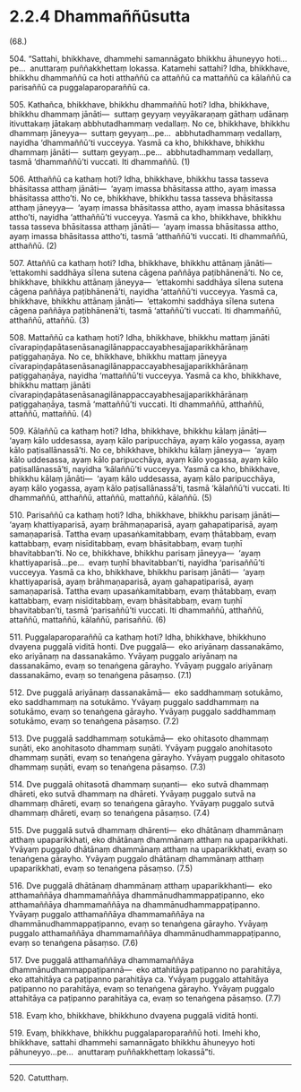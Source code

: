 # 2.2.4 Dhammaññūsutta

(68.)

504\. “Sattahi, bhikkhave, dhammehi samannāgato bhikkhu āhuneyyo hoti…pe…  anuttaraṃ puññakkhettaṃ lokassa. Katamehi sattahi? Idha, bhikkhave, bhikkhu dhammaññū ca hoti atthaññū ca attaññū ca mattaññū ca kālaññū ca parisaññū ca puggalaparoparaññū ca.

505\. Kathañca, bhikkhave, bhikkhu dhammaññū hoti? Idha, bhikkhave, bhikkhu dhammaṃ jānāti—  suttaṃ geyyaṃ veyyākaraṇaṃ gāthaṃ udānaṃ itivuttakaṃ jātakaṃ abbhutadhammaṃ vedallaṃ. No ce, bhikkhave, bhikkhu dhammaṃ jāneyya—  suttaṃ geyyaṃ…pe…  abbhutadhammaṃ vedallaṃ, nayidha ‘dhammaññū’ti vucceyya. Yasmā ca kho, bhikkhave, bhikkhu dhammaṃ jānāti—  suttaṃ geyyaṃ…pe…  abbhutadhammaṃ vedallaṃ, tasmā ‘dhammaññū’ti vuccati. Iti dhammaññū. (1)

506\. Atthaññū ca kathaṃ hoti? Idha, bhikkhave, bhikkhu tassa tasseva bhāsitassa atthaṃ jānāti—  ‘ayaṃ imassa bhāsitassa attho, ayaṃ imassa bhāsitassa attho’ti. No ce, bhikkhave, bhikkhu tassa tasseva bhāsitassa atthaṃ jāneyya—  ‘ayaṃ imassa bhāsitassa attho, ayaṃ imassa bhāsitassa attho’ti, nayidha ‘atthaññū’ti vucceyya. Yasmā ca kho, bhikkhave, bhikkhu tassa tasseva bhāsitassa atthaṃ jānāti—  ‘ayaṃ imassa bhāsitassa attho, ayaṃ imassa bhāsitassa attho’ti, tasmā ‘atthaññū’ti vuccati. Iti dhammaññū, atthaññū. (2)

507\. Attaññū ca kathaṃ hoti? Idha, bhikkhave, bhikkhu attānaṃ jānāti—  ‘ettakomhi saddhāya sīlena sutena cāgena paññāya paṭibhānenā’ti. No ce, bhikkhave, bhikkhu attānaṃ jāneyya—  ‘ettakomhi saddhāya sīlena sutena cāgena paññāya paṭibhānenā’ti, nayidha ‘attaññū’ti vucceyya. Yasmā ca, bhikkhave, bhikkhu attānaṃ jānāti—  ‘ettakomhi saddhāya sīlena sutena cāgena paññāya paṭibhānenā’ti, tasmā ‘attaññū’ti vuccati. Iti dhammaññū, atthaññū, attaññū. (3)

508\. Mattaññū ca kathaṃ hoti? Idha, bhikkhave, bhikkhu mattaṃ jānāti cīvarapiṇḍapātasenāsanagilānappaccayabhesajjaparikkhārānaṃ paṭiggahaṇāya. No ce, bhikkhave, bhikkhu mattaṃ jāneyya cīvarapiṇḍapātasenāsanagilānappaccayabhesajjaparikkhārānaṃ paṭiggahaṇāya, nayidha ‘mattaññū’ti vucceyya. Yasmā ca kho, bhikkhave, bhikkhu mattaṃ jānāti cīvarapiṇḍapātasenāsanagilānappaccayabhesajjaparikkhārānaṃ paṭiggahaṇāya, tasmā ‘mattaññū’ti vuccati. Iti dhammaññū, atthaññū, attaññū, mattaññū. (4)

509\. Kālaññū ca kathaṃ hoti? Idha, bhikkhave, bhikkhu kālaṃ jānāti—  ‘ayaṃ kālo uddesassa, ayaṃ kālo paripucchāya, ayaṃ kālo yogassa, ayaṃ kālo paṭisallānassā’ti. No ce, bhikkhave, bhikkhu kālaṃ jāneyya—  ‘ayaṃ kālo uddesassa, ayaṃ kālo paripucchāya, ayaṃ kālo yogassa, ayaṃ kālo paṭisallānassā’ti, nayidha ‘kālaññū’ti vucceyya. Yasmā ca kho, bhikkhave, bhikkhu kālaṃ jānāti—  ‘ayaṃ kālo uddesassa, ayaṃ kālo paripucchāya, ayaṃ kālo yogassa, ayaṃ kālo paṭisallānassā’ti, tasmā ‘kālaññū’ti vuccati. Iti dhammaññū, atthaññū, attaññū, mattaññū, kālaññū. (5)

510\. Parisaññū ca kathaṃ hoti? Idha, bhikkhave, bhikkhu parisaṃ jānāti—  ‘ayaṃ khattiyaparisā, ayaṃ brāhmaṇaparisā, ayaṃ gahapatiparisā, ayaṃ samaṇaparisā. Tattha evaṃ upasaṅkamitabbaṃ, evaṃ ṭhātabbaṃ, evaṃ kattabbaṃ, evaṃ nisīditabbaṃ, evaṃ bhāsitabbaṃ, evaṃ tuṇhī bhavitabban’ti. No ce, bhikkhave, bhikkhu parisaṃ jāneyya—  ‘ayaṃ khattiyaparisā…pe…  evaṃ tuṇhī bhavitabban’ti, nayidha ‘parisaññū’ti vucceyya. Yasmā ca kho, bhikkhave, bhikkhu parisaṃ jānāti—  ‘ayaṃ khattiyaparisā, ayaṃ brāhmaṇaparisā, ayaṃ gahapatiparisā, ayaṃ samaṇaparisā. Tattha evaṃ upasaṅkamitabbaṃ, evaṃ ṭhātabbaṃ, evaṃ kattabbaṃ, evaṃ nisīditabbaṃ, evaṃ bhāsitabbaṃ, evaṃ tuṇhī bhavitabban’ti, tasmā ‘parisaññū’ti vuccati. Iti dhammaññū, atthaññū, attaññū, mattaññū, kālaññū, parisaññū. (6)

511\. Puggalaparoparaññū ca kathaṃ hoti? Idha, bhikkhave, bhikkhuno dvayena puggalā viditā honti. Dve puggalā—  eko ariyānaṃ dassanakāmo, eko ariyānaṃ na dassanakāmo. Yvāyaṃ puggalo ariyānaṃ na dassanakāmo, evaṃ so tenaṅgena gārayho. Yvāyaṃ puggalo ariyānaṃ dassanakāmo, evaṃ so tenaṅgena pāsaṃso. (7.1)

512\. Dve puggalā ariyānaṃ dassanakāmā—  eko saddhammaṃ sotukāmo, eko saddhammaṃ na sotukāmo. Yvāyaṃ puggalo saddhammaṃ na sotukāmo, evaṃ so tenaṅgena gārayho. Yvāyaṃ puggalo saddhammaṃ sotukāmo, evaṃ so tenaṅgena pāsaṃso. (7.2)

513\. Dve puggalā saddhammaṃ sotukāmā—  eko ohitasoto dhammaṃ suṇāti, eko anohitasoto dhammaṃ suṇāti. Yvāyaṃ puggalo anohitasoto dhammaṃ suṇāti, evaṃ so tenaṅgena gārayho. Yvāyaṃ puggalo ohitasoto dhammaṃ suṇāti, evaṃ so tenaṅgena pāsaṃso. (7.3)

514\. Dve puggalā ohitasotā dhammaṃ suṇanti—  eko sutvā dhammaṃ dhāreti, eko sutvā dhammaṃ na dhāreti. Yvāyaṃ puggalo sutvā na dhammaṃ dhāreti, evaṃ so tenaṅgena gārayho. Yvāyaṃ puggalo sutvā dhammaṃ dhāreti, evaṃ so tenaṅgena pāsaṃso. (7.4)

515\. Dve puggalā sutvā dhammaṃ dhārenti—  eko dhātānaṃ dhammānaṃ atthaṃ upaparikkhati, eko dhātānaṃ dhammānaṃ atthaṃ na upaparikkhati. Yvāyaṃ puggalo dhātānaṃ dhammānaṃ atthaṃ na upaparikkhati, evaṃ so tenaṅgena gārayho. Yvāyaṃ puggalo dhātānaṃ dhammānaṃ atthaṃ upaparikkhati, evaṃ so tenaṅgena pāsaṃso. (7.5)

516\. Dve puggalā dhātānaṃ dhammānaṃ atthaṃ upaparikkhanti—  eko atthamaññāya dhammamaññāya dhammānudhammappaṭipanno, eko atthamaññāya dhammamaññāya na dhammānudhammappaṭipanno. Yvāyaṃ puggalo atthamaññāya dhammamaññāya na dhammānudhammappaṭipanno, evaṃ so tenaṅgena gārayho. Yvāyaṃ puggalo atthamaññāya dhammamaññāya dhammānudhammappaṭipanno, evaṃ so tenaṅgena pāsaṃso. (7.6)

517\. Dve puggalā atthamaññāya dhammamaññāya dhammānudhammappaṭipannā—  eko attahitāya paṭipanno no parahitāya, eko attahitāya ca paṭipanno parahitāya ca. Yvāyaṃ puggalo attahitāya paṭipanno no parahitāya, evaṃ so tenaṅgena gārayho. Yvāyaṃ puggalo attahitāya ca paṭipanno parahitāya ca, evaṃ so tenaṅgena pāsaṃso. (7.7)

518\. Evaṃ kho, bhikkhave, bhikkhuno dvayena puggalā viditā honti.

519\. Evaṃ, bhikkhave, bhikkhu puggalaparoparaññū hoti. Imehi kho, bhikkhave, sattahi dhammehi samannāgato bhikkhu āhuneyyo hoti pāhuneyyo…pe…  anuttaraṃ puññakkhettaṃ lokassā”ti.

---

520\. Catutthaṃ.
